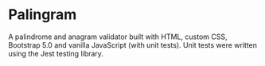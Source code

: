 # Palingram
A palindrome and anagram validator built with HTML, custom CSS, Bootstrap 5.0 and vanilla JavaScript (with unit tests). Unit tests were written using the Jest testing library.
